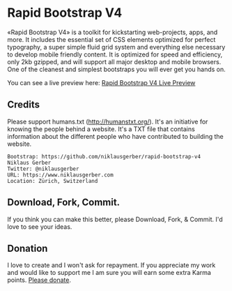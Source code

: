 # Rapid Bootstrap V4
«Rapid Bootstrap V4» is a toolkit for kickstarting web-projects, apps, and more. It includes the essential set of CSS elements optimized for perfect typography, a super simple fluid grid system and everything else necessary to develop mobile friendly content. It is optimized for speed and efficiency, only 2kb gzipped, and will support all major desktop and mobile browsers. One of the cleanest and simplest bootstraps you will ever get you hands on.

You can see a live preview here: <a href='http://clients.niklausgerber.com/rapid-bootstrap-v4/' title='Rapid Bootstrap V4 Live Preview' target='_blank'>Rapid Bootstrap V4 Live Preview</a>

## Credits
Please support humans.txt (http://humanstxt.org/). It's an initiative for knowing the people behind a website. It's a TXT file that contains information about the different people who have contributed to building the website.

	Bootstrap: https://github.com/niklausgerber/rapid-bootstrap-v4
	Niklaus Gerber
	Twitter: @niklausgerber
	URL: https://www.niklausgerber.com
	Location: Zürich, Switzerland

## Download, Fork, Commit.
If you think you can make this better, please Download, Fork, & Commit. I'd love to see your ideas.

## Donation
I love to create and I won't ask for repayment. If you appreciate my work and would like to support me I am sure you will earn some extra Karma points. <a href="https://www.paypal.me/NiklausGerber" target="_blank" title="Please donate">Please donate</a>.